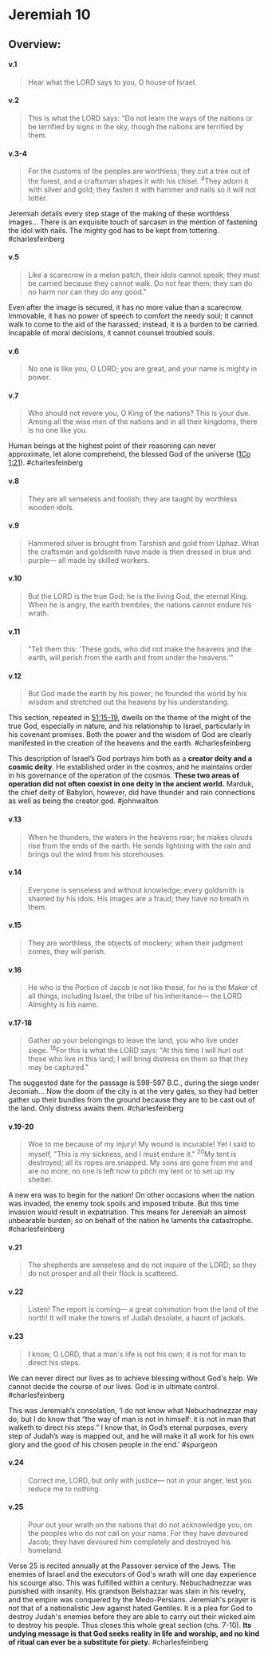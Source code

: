 # Jeremiah 10

## Overview:



#### v.1
>Hear what the LORD says to you, O house of Israel.

#### v.2
>This is what the LORD says: "Do not learn the ways of the nations or be terrified by signs in the sky, though the nations are terrified by them.

#### v.3-4
>For the customs of the peoples are worthless; they cut a tree out of the forest, and a craftsman shapes it with his chisel. <sup>4</sup>They adorn it with silver and gold; they fasten it with hammer and nails so it will not totter.

Jeremiah details every step stage of the making of these worthless images... There is an exquisite touch of sarcasm in the mention of fastening the idol with nails. The mighty god has to be kept from tottering.
#charlesfeinberg

#### v.5
>Like a scarecrow in a melon patch, their idols cannot speak; they must be carried because they cannot walk. Do not fear them; they can do no harm nor can they do any good."

Even after the image is secured, it has no more value than a scarecrow. Immovable, it has no power of speech to comfort the needy soul; it cannot walk to come to the aid of the harassed; instead, it is a burden to be carried. Incapable of moral decisions, it cannot counsel troubled souls.

#### v.6
>No one is like you, O LORD; you are great, and your name is mighty in power.

#### v.7
>Who should not revere you, O King of the nations? This is your due. Among all the wise men of the nations and in all their kingdoms, there is no one like you.

Human beings at the highest point of their reasoning can never approximate, let alone comprehend, the blessed God of the universe ([1Co 1:21](1Cor1#v.21)).
#charlesfeinberg 

#### v.8
>They are all senseless and foolish; they are taught by worthless wooden idols.

#### v.9
>Hammered silver is brought from Tarshish and gold from Uphaz. What the craftsman and goldsmith have made is then dressed in blue and purple— all made by skilled workers.

#### v.10
>But the LORD is the true God; he is the living God, the eternal King. When he is angry, the earth trembles; the nations cannot endure his wrath.

#### v.11
>"Tell them this: 'These gods, who did not make the heavens and the earth, will perish from the earth and from under the heavens.'"

#### v.12
>But God made the earth by his power; he founded the world by his wisdom and stretched out the heavens by his understanding.

This section, repeated in [51:15-19](Jeremiah51#v.15), dwells on the theme of the might of the true God, especially in nature, and his relationship to Israel, particularly in his covenant promises. Both the power and the wisdom of God are clearly manifested in the creation of the heavens and the earth.
#charlesfeinberg 

This description of Israel’s God portrays him both as a **creator deity and a cosmic deity**. He established order in the cosmos, and he maintains order in his governance of the operation of the cosmos. **These two areas of operation did not often coexist in one deity in the ancient world.** Marduk, the chief deity of Babylon, however, did have thunder and rain connections as well as being the creator god.
#johnwalton 

#### v.13
>When he thunders, the waters in the heavens roar; he makes clouds rise from the ends of the earth. He sends lightning with the rain and brings out the wind from his storehouses.

#### v.14
>Everyone is senseless and without knowledge; every goldsmith is shamed by his idols. His images are a fraud; they have no breath in them.

#### v.15
>They are worthless, the objects of mockery; when their judgment comes, they will perish.

#### v.16
>He who is the Portion of Jacob is not like these, for he is the Maker of all things, including Israel, the tribe of his inheritance— the LORD Almighty is his name.

#### v.17-18
>Gather up your belongings to leave the land, you who live under siege. <sup>18</sup>For this is what the LORD says: "At this time I will hurl out those who live in this land; I will bring distress on them so that they may be captured."

The suggested date for the passage is 598-597 B.C., during the siege under Jeconiah... Now the doom of the city is at the very gates, so they had better gather up their bundles from the ground because they are to be cast out of the land. Only distress awaits them.
#charlesfeinberg 

#### v.19-20
>Woe to me because of my injury! My wound is incurable! Yet I said to myself, "This is my sickness, and I must endure it." <sup>20</sup>My tent is destroyed; all its ropes are snapped. My sons are gone from me and are no more; no one is left now to pitch my tent or to set up my shelter.

A new era was to begin for the nation! On other occasions when the nation was invaded, the enemy took spoils and imposed tribute. But this time invasion would result in expatriation. This means for Jeremiah an almost unbearable burden; so on behalf of the nation he laments the catastrophe.
#charlesfeinberg 

#### v.21
>The shepherds are senseless and do not inquire of the LORD; so they do not prosper and all their flock is scattered.

#### v.22
>Listen! The report is coming— a great commotion from the land of the north! It will make the towns of Judah desolate, a haunt of jackals.

#### v.23
>I know, O LORD, that a man's life is not his own; it is not for man to direct his steps.

We can never direct our lives as to achieve blessing without God's help. We cannot decide the course of our lives. God is in ultimate control.
#charlesfeinberg 

This was Jeremiah’s consolation, ‘I do not know what Nebuchadnezzar may do; but I do know that “the way of man is not in himself: it is not in man that walketh to direct his steps.” I know that, in God’s eternal purposes, every step of Judah’s way is mapped out, and he will make it all work for his own glory and the good of his chosen people in the end.’
#spurgeon 

#### v.24
>Correct me, LORD, but only with justice— not in your anger, lest you reduce me to nothing.

#### v.25
>Pour out your wrath on the nations that do not acknowledge you, on the peoples who do not call on your name. For they have devoured Jacob; they have devoured him completely and destroyed his homeland.

Verse 25 is recited annually at the Passover service of the Jews. The enemies of Israel and the executors of God's wrath will one day experience his scourge  also. This was fulfilled within a century. Nebuchadnezzar was punished with insanity. His grandson Belshazzar was slain in his revelry, and the empire was conquered by the Medo-Persians. Jeremiah's prayer is not that of a nationalistic Jew against hated Gentiles. It is a plea for God to destroy Judah's enemies before they are able to carry out their wicked aim to destroy his people. Thus closes this whole great section (chs. 7-10). **Its undying message is that God seeks reality in life and worship, and no kind of ritual can ever be a substitute for piety.**
#charlesfeinberg 


